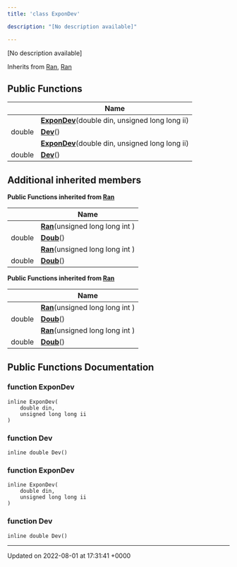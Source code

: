 ```yaml
---
title: 'class ExponDev'

description: "[No description available]"

---
```









[No description available]

Inherits from [Ran](/documentation/code/darkbit_developmentclasses/classran/), [Ran](/documentation/code/darkbit_developmentclasses/classran/)

## Public Functions

|                | Name           |
| -------------- | -------------- |
| | **[ExponDev](/documentation/code/darkbit_developmentclasses/classexpondev/#function-expondev)**(double din, unsigned long long ii) |
| double | **[Dev](/documentation/code/darkbit_developmentclasses/classexpondev/#function-dev)**() |
| | **[ExponDev](/documentation/code/darkbit_developmentclasses/classexpondev/#function-expondev)**(double din, unsigned long long ii) |
| double | **[Dev](/documentation/code/darkbit_developmentclasses/classexpondev/#function-dev)**() |

## Additional inherited members

**Public Functions inherited from [Ran](/documentation/code/darkbit_developmentclasses/classran/)**

|                | Name           |
| -------------- | -------------- |
| | **[Ran](/documentation/code/darkbit_developmentclasses/classran/#function-ran)**(unsigned long long int ) |
| double | **[Doub](/documentation/code/darkbit_developmentclasses/classran/#function-doub)**() |
| | **[Ran](/documentation/code/darkbit_developmentclasses/classran/#function-ran)**(unsigned long long int ) |
| double | **[Doub](/documentation/code/darkbit_developmentclasses/classran/#function-doub)**() |

**Public Functions inherited from [Ran](/documentation/code/darkbit_developmentclasses/classran/)**

|                | Name           |
| -------------- | -------------- |
| | **[Ran](/documentation/code/darkbit_developmentclasses/classran/#function-ran)**(unsigned long long int ) |
| double | **[Doub](/documentation/code/darkbit_developmentclasses/classran/#function-doub)**() |
| | **[Ran](/documentation/code/darkbit_developmentclasses/classran/#function-ran)**(unsigned long long int ) |
| double | **[Doub](/documentation/code/darkbit_developmentclasses/classran/#function-doub)**() |


## Public Functions Documentation

### function ExponDev

```
inline ExponDev(
    double din,
    unsigned long long ii
)
```


### function Dev

```
inline double Dev()
```


### function ExponDev

```
inline ExponDev(
    double din,
    unsigned long long ii
)
```


### function Dev

```
inline double Dev()
```


-------------------------------

Updated on 2022-08-01 at 17:31:41 +0000